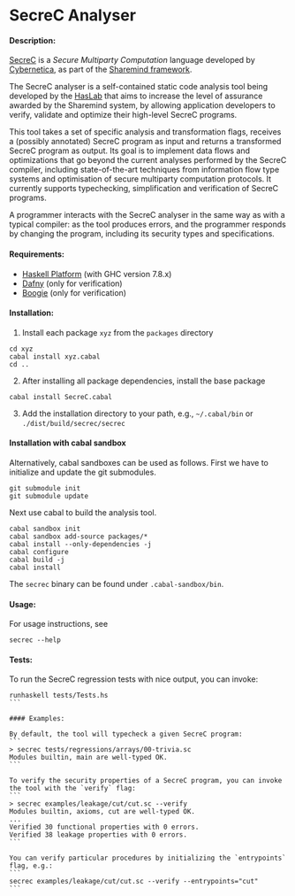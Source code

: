 # SecreC Analyser

#### Description:
[SecreC](https://github.com/sharemind-sdk/secrec) is a _Secure Multiparty Computation_ language developed by [Cybernetica](https://cyber.ee/en/), as part of the [Sharemind framework](https://github.com/sharemind-sdk).

The SecreC analyser is a self-contained static code analysis tool being developed by the [HasLab](http://haslab.uminho.pt/) that aims to increase the level of assurance awarded by the Sharemind system, by allowing application developers to verify, validate and optimize their high-level SecreC programs.

This tool takes a set of specific analysis and transformation flags, receives a (possibly annotated) SecreC program as input and returns a transformed SecreC program as output. Its goal is to implement data flows and optimizations that go beyond the current analyses performed by the SecreC compiler, including state-of-the-art techniques from information flow type systems and optimisation of secure multiparty computation protocols. It currently supports typechecking, simplification and verification of SecreC programs.

A programmer interacts with the SecreC analyser in the same way as with a typical compiler: as the tool produces errors, and the programmer responds by changing the program, including its security types and specifications.

#### Requirements:
* [Haskell Platform](https://www.haskell.org/platform/) (with GHC version 7.8.x)
* [Dafny](https://dafny.codeplex.com/) (only for verification)
* [Boogie](https://boogie.codeplex.com/) (only for verification)

#### Installation:
1. Install each package `xyz` from the `packages` directory
```
cd xyz
cabal install xyz.cabal
cd ..
```
2. After installing all package dependencies, install the base package
```
cabal install SecreC.cabal
```
3. Add the installation directory to your path, e.g., `~/.cabal/bin` or `./dist/build/secrec/secrec`

#### Installation with cabal sandbox

Alternatively, cabal sandboxes can be used as follows.
First we have to initialize and update the git submodules.
```
git submodule init
git submodule update
```

Next use cabal to build the analysis tool.
```
cabal sandbox init
cabal sandbox add-source packages/*
cabal install --only-dependencies -j
cabal configure
cabal build -j
cabal install
```

The `secrec` binary can be found under `.cabal-sandbox/bin`.

#### Usage:
For usage instructions, see
```
secrec --help
```

#### Tests:
To run the SecreC regression tests with nice output, you can invoke:
````
runhaskell tests/Tests.hs
```

#### Examples:

By default, the tool will typecheck a given SecreC program:
```
> secrec tests/regressions/arrays/00-trivia.sc
Modules builtin, main are well-typed OK.
```

To verify the security properties of a SecreC program, you can invoke the tool with the `verify` flag:
```
> secrec examples/leakage/cut/cut.sc --verify
Modules builtin, axioms, cut are well-typed OK.
...
Verified 30 functional properties with 0 errors.
Verified 38 leakage properties with 0 errors.
```

You can verify particular procedures by initializing the `entrypoints` flag, e.g.:
```
secrec examples/leakage/cut/cut.sc --verify --entrypoints="cut"
```

